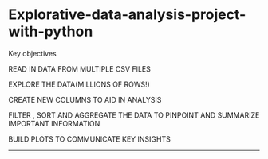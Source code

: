 # Explorative-data-analysis-project-with-python

Key objectives

READ IN DATA FROM MULTIPLE CSV FILES

EXPLORE THE DATA(MILLIONS OF ROWS!)

CREATE NEW COLUMNS TO AID IN ANALYSIS

FILTER , SORT AND AGGREGATE THE DATA TO PINPOINT AND SUMMARIZE IMPORTANT INFORMATION

BUILD PLOTS TO COMMUNICATE KEY INSIGHTS

------------------------------------

